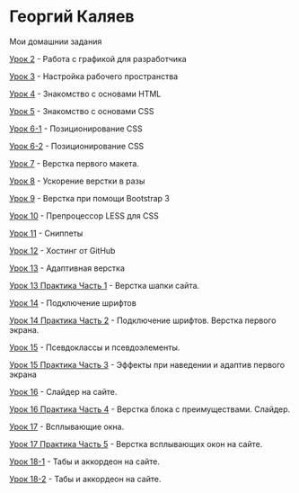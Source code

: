 # Георгий Каляев
Мои домашнии задания

[Урок 2](https://github.com/GeorgeKalyaev/GeorgeKalyaev.github.io/tree/master/lesson_2/img "Работа с графикой для разработчика") - Работа с графикой для разработчика

[Урок 3](https://github.com/GeorgeKalyaev/GeorgeKalyaev.github.io/tree/master/lesson_3 "Настройка рабочего пространства") - Настройка рабочего пространства

[Урок 4](https://github.com/GeorgeKalyaev/GeorgeKalyaev.github.io/tree/master/lesson_4 "Знакомство с основами HTML ") - Знакомство с основами HTML 

[Урок 5](https://github.com/GeorgeKalyaev/GeorgeKalyaev.github.io/tree/master/lesson_5 "Знакомство с основами CSS ") - Знакомство с основами CSS 

[Урок 6-1](GeorgeKalyaev.github.io/lesson_6-1/ "Позиционирование CSS") - Позиционирование CSS

[Урок 6-2](GeorgeKalyaev.github.io/lesson_6-2/ "Позиционирование CSS") - Позиционирование CSS

[Урок 7](GeorgeKalyaev.github.io/lesson_7/ "Верстка первого макета.") - Верстка первого макета.

[Урок 8](GeorgeKalyaev.github.io/lesson_8/ "Ускорение верстки в разы") - Ускорение верстки в разы

[Урок 9](GeorgeKalyaev.github.io/lesson_9/ "Верстка при помощи Bootstrap 3") - Верстка при помощи Bootstrap 3

[Урок 10](https://github.com/GeorgeKalyaev/GeorgeKalyaev.github.io/tree/master/lesson_10 "Препроцессор LESS для CSS") - Препроцессор LESS для CSS

[Урок 11](https://github.com/GeorgeKalyaev/GeorgeKalyaev.github.io/tree/master/lesson_11 "Сниппеты ") - Сниппеты 

[Урок 12](https://georgekalyaev.github.io/ "Хостинг от GitHub") - Хостинг от GitHub

[Урок 13](GeorgeKalyaev.github.io/lesson_13/ "Адаптивная верстка") - Адаптивная верстка

[Урок 13 Практика Часть 1](GeorgeKalyaev.github.io/lesson_13_praktica_1/src/ " Практика. Часть 1 Верстка шапки сайта.") - Верстка шапки сайта.

[Урок 14](GeorgeKalyaev.github.io/lesson_14/ " Подключение шрифтов.") - Подключение шрифтов

[Урок 14 Практика Часть 2](GeorgeKalyaev.github.io/lesson_14_praktica_2/src/ " Подключение шрифтов. Верстка первого экрана.") - Подключение шрифтов. Верстка первого экрана.

[Урок 15](GeorgeKalyaev.github.io/lesson_15/ " Псевдоклассы и псевдоэлементы.") - Псевдоклассы и псевдоэлементы.

[Урок 15 Практика Часть 3](GeorgeKalyaev.github.io/lesson_15_praktica_3/src/ " Эффекты при наведении и адаптив первого экрана.") - Эффекты при наведении и адаптив первого экрана

[Урок 16](GeorgeKalyaev.github.io/lesson_16/ " Слайдер на сайте.") - Слайдер на сайте.

[Урок 16 Практика Часть 4](GeorgeKalyaev.github.io/lesson_16_praktica_4/src/ " Верстка блока с преимуществами. Слайдер.") - Верстка блока с преимуществами. Слайдер.

[Урок 17](GeorgeKalyaev.github.io/lesson_17/ " Всплывающие окна.") - Всплывающие окна.

[Урок 17 Практика Часть 5](GeorgeKalyaev.github.io/lesson_17_praktica_5/src/ " Верстка всплывающих окон на сайте.") - Верстка всплывающих окон на сайте.

[Урок 18-1](GeorgeKalyaev.github.io/lesson_18-1/ "Табы и аккордеон на сайте.") - Табы и аккордеон на сайте.

[Урок 18-2](GeorgeKalyaev.github.io/lesson_18-2/ "Табы и аккордеон на сайте.") - Табы и аккордеон на сайте.

